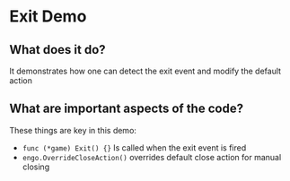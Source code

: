 # Exit Demo

## What does it do?
It demonstrates how one can detect the exit event and modify the default action

## What are important aspects of the code?
These things are key in this demo:

* `func (*game) Exit() {}` Is called when the exit event is fired
* `engo.OverrideCloseAction()` overrides default close action for manual closing
